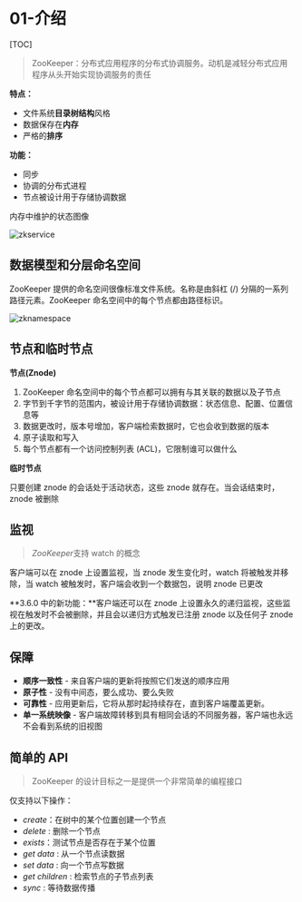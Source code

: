 # 01-介绍

[TOC]

> ZooKeeper：分布式应用程序的分布式协调服务。动机是减轻分布式应用程序从头开始实现协调服务的责任

**特点：**

- 文件系统**目录树结构**风格
- 数据保存在**内存**
- 严格的**排序**

**功能：**

- 同步
- 协调的分布式进程
- 节点被设计用于存储协调数据

内存中维护的状态图像

![zkservice](https://tva1.sinaimg.cn/large/e6c9d24ely1h6m410fvbzj20go055aaj.jpg)

## 数据模型和分层命名空间

ZooKeeper 提供的命名空间很像标准文件系统。名称是由斜杠 (/) 分隔的一系列路径元素。ZooKeeper 命名空间中的每个节点都由路径标识。

![zknamespace](https://tva1.sinaimg.cn/large/e6c9d24ely1h6m440qg8ij20ca071q31.jpg)

## 节点和临时节点

**节点(Znode)**

1. ZooKeeper 命名空间中的每个节点都可以拥有与其关联的数据以及子节点
2. 字节到千字节的范围内，被设计用于存储协调数据：状态信息、配置、位置信息等
3. 数据更改时，版本号增加，客户端检索数据时，它也会收到数据的版本
4. 原子读取和写入
5. 每个节点都有一个访问控制列表 (ACL)，它限制谁可以做什么

**临时节点**

只要创建 znode 的会话处于活动状态，这些 znode 就存在。当会话结束时，znode 被删除

## 监视

> *ZooKeeper*支持 watch 的概念

客户端可以在 znode 上设置监视，当 znode 发生变化时，watch 将被触发并移除，当 watch 被触发时，客户端会收到一个数据包，说明 znode 已更改

**3.6.0 中的新功能：**客户端还可以在 znode 上设置永久的递归监视，这些监视在触发时不会被删除，并且会以递归方式触发已注册 znode 以及任何子 znode 上的更改。

## 保障

- **顺序一致性** - 来自客户端的更新将按照它们发送的顺序应用
- **原子性** - 没有中间态，要么成功、要么失败
- **可靠性** - 应用更新后，它将从那时起持续存在，直到客户端覆盖更新。
- **单一系统映像** - 客户端故障转移到具有相同会话的不同服务器，客户端也永远不会看到系统的旧视图

## 简单的 API

> ZooKeeper 的设计目标之一是提供一个非常简单的编程接口

仅支持以下操作：

- *create*：在树中的某个位置创建一个节点
- *delete* : 删除一个节点
- *exists*：测试节点是否存在于某个位置
- *get data* : 从一个节点读数据
- *set data* : 向一个节点写数据
- *get children* : 检索节点的子节点列表
- *sync* : 等待数据传播

